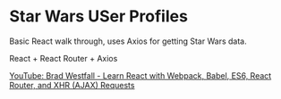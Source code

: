 # Star Wars USer Profiles

Basic React walk through, uses Axios for getting Star Wars data.

React + React Router + Axios

[YouTube: Brad Westfall - Learn React with Webpack, Babel, ES6, React Router, and XHR (AJAX) Requests](https://www.youtube.com/playlist?list=PLMve8qV_h5E8YuaoKG34145IuLRatslPU)